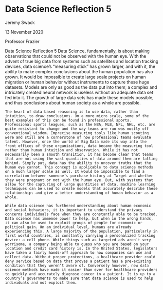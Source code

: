 # Data Science Reflection 5

Jeremy Swack

13 November 2020

Professor Frazier

Data Science Reflection 5
	Data Science, fundamentally, is about making observations that could not be observed with the human eye. With the advent of true big data from systems such as satellites and location tracking devices, data science’s “measuring stick” has grown larger, and with it, the ability to make complex conclusions about the human population has also grown. It would be impossible to create large scale projects on human migration or human behavior without instruments to capture these huge datasets. Models are only as good as the data put into them; a complex and intricately created neural network is useless without an adequate data set fed into it. The growth of large data sets has made these models possible, and thus conclusions about human society as a whole are possible.
	
	The heart of data based reasoning is to use data, rather than intuition, to draw conclusions. On a more micro scale, some of the best examples of this can be found in professional sports. Professional sports leagues, such as the NBA, MLB, NFL, NHL, etc. are quite resistant to change and the way teams are run was mostly off conventional wisdom. Imprecise measuring tools like human scouting were and still are a cornerstone of how professional teams evaluate talent. However, once the world of Big Data made its way into the front offices of these organizations, data became the measuring tool rather than human intuition and observation. While it has not necessarily been a smooth transition, it has become clear that teams that are not using the vast quantities of data around them are falling behind. Simply put, data has the ability to uncover truths that the human eye cannot. This concept is applicable to data science methods on a much larger scale as well. It would be impossible to find a correlation between someone’s purchase history at Target and whether they were pregnant or not with the human eye. But, with systems that allow for the capturing of large quantities of data, machine learning techniques can be used to create models that accurately describe these relationships and give a better understanding of human behavior as a whole. 
	
	While data science has furthered understanding about human economic and social behaviors, it is important to understand the privacy concerns individuals face when they are constantly able to be tracked. Data science has immense power to help, but when in the wrong hands, it can also be used to exploit groups of people for economic or political gain. On an individual level, humans are already experiencing this. A large majority of the population, particularly in first world countries, is constantly carrying a personalized tracking device: a cell phone. While things such as targeted ads aren’t very worrisome, a company being able to guess who you are based on your location and credit card history is. In the United States, legislators have taken a fairly hands-off approach to how companies can use and collect data. Without proper protections, a healthcare provider could deny service based on data that proves a patient has a pre-existing condition that they weren’t aware of. Conversely however, new data science methods have made it easier than ever for healthcare providers to quickly and accurately diagnose cancer in a patient. It is up to a country’s governments to make sure that data science is used to help individuals and not exploit them. 
	
